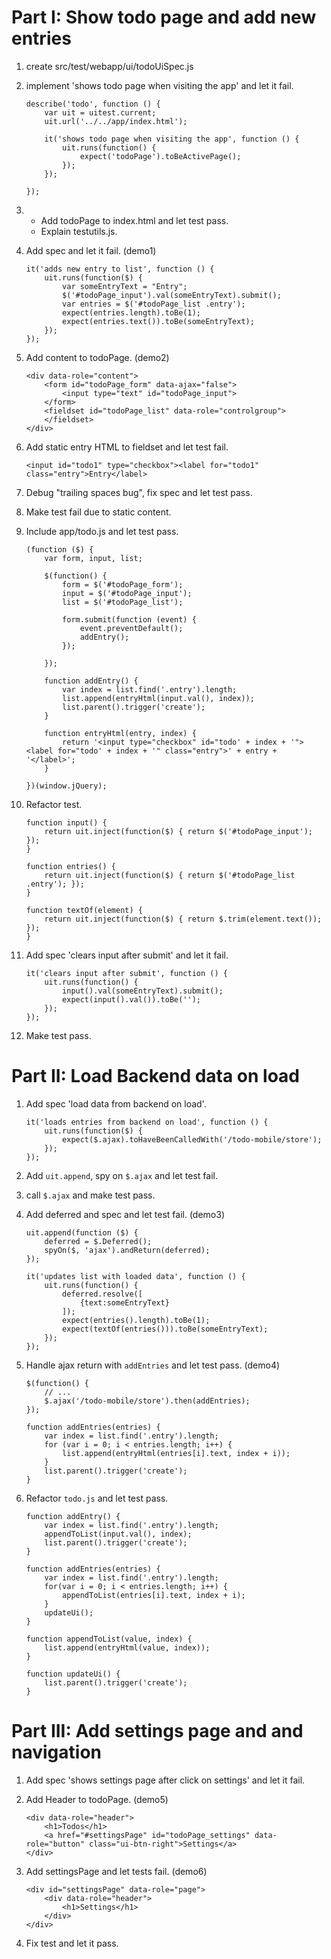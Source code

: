 
# Part I: Show todo page and add new entries #

1.  create src/test/webapp/ui/todoUiSpec.js

1.  implement 'shows todo page when visiting the app' and let it fail.

        describe('todo', function () {
            var uit = uitest.current;
            uit.url('../../app/index.html');

            it('shows todo page when visiting the app', function () {
                uit.runs(function() {
                    expect('todoPage').toBeActivePage();
                });
            });

        });

1.  *   Add todoPage to index.html and let test pass.
    *   Explain testutils.js.

1.  Add spec and let it fail. (demo1)

        it('adds new entry to list', function () {
            uit.runs(function($) {
                var someEntryText = "Entry";
                $('#todoPage_input').val(someEntryText).submit();
                var entries = $('#todoPage_list .entry');
                expect(entries.length).toBe(1);
                expect(entries.text()).toBe(someEntryText);
            });
        });

1.  Add content to todoPage. (demo2)

        <div data-role="content">
            <form id="todoPage_form" data-ajax="false">
                <input type="text" id="todoPage_input">
            </form>
            <fieldset id="todoPage_list" data-role="controlgroup">
            </fieldset>
        </div>

1.  Add static entry HTML to fieldset and let test fail.

        <input id="todo1" type="checkbox"><label for="todo1" class="entry">Entry</label>

1.  Debug "trailing spaces bug", fix spec and let test pass.

1.  Make test fail due to static content.

1.  Include app/todo.js and let test pass.

        (function ($) {
            var form, input, list;

            $(function() {
                form = $('#todoPage_form');
                input = $('#todoPage_input');
                list = $('#todoPage_list');

                form.submit(function (event) {
                    event.preventDefault();
                    addEntry();
                });

            });

            function addEntry() {
                var index = list.find('.entry').length;
                list.append(entryHtml(input.val(), index));
                list.parent().trigger('create');
            }

            function entryHtml(entry, index) {
                return '<input type="checkbox" id="todo' + index + '"><label for="todo' + index + '" class="entry">' + entry + '</label>';
            }

        })(window.jQuery);

1.  Refactor test.

        function input() {
            return uit.inject(function($) { return $('#todoPage_input'); });
        }

        function entries() {
            return uit.inject(function($) { return $('#todoPage_list .entry'); });
        }

        function textOf(element) {
            return uit.inject(function($) { return $.trim(element.text()); });
        }

1.  Add spec 'clears input after submit' and let it fail.

        it('clears input after submit', function () {
            uit.runs(function() {
                input().val(someEntryText).submit();
                expect(input().val()).toBe('');
            });
        });

1.  Make test pass.

# Part II: Load Backend data on load #

1.  Add spec 'load data from backend on load'.

        it('loads entries from backend on load', function () {
            uit.runs(function($) {
                expect($.ajax).toHaveBeenCalledWith('/todo-mobile/store');
            });
        });

1.  Add `uit.append`, spy on `$.ajax` and let test fail.

1.  call `$.ajax` and make test pass.

1.  Add deferred and spec and let test fail. (demo3)

        uit.append(function ($) {
            deferred = $.Deferred();
            spyOn($, 'ajax').andReturn(deferred);
        });

        it('updates list with loaded data', function () {
            uit.runs(function() {
                deferred.resolve([
                    {text:someEntryText}
                ]);
                expect(entries().length).toBe(1);
                expect(textOf(entries())).toBe(someEntryText);
            });
        });

1.  Handle ajax return with `addEntries` and let test pass. (demo4)

        $(function() {
            // ...
            $.ajax('/todo-mobile/store').then(addEntries);
        });

        function addEntries(entries) {
            var index = list.find('.entry').length;
            for (var i = 0; i < entries.length; i++) {
                list.append(entryHtml(entries[i].text, index + i));
            }
            list.parent().trigger('create');
        }

1.  Refactor `todo.js` and let test pass.

        function addEntry() {
            var index = list.find('.entry').length;
            appendToList(input.val(), index);
            list.parent().trigger('create');
        }

        function addEntries(entries) {
            var index = list.find('.entry').length;
            for(var i = 0; i < entries.length; i++) {
                appendToList(entries[i].text, index + i);
            }
            updateUi();
        }

        function appendToList(value, index) {
            list.append(entryHtml(value, index));
        }

        function updateUi() {
            list.parent().trigger('create');
        }

# Part III: Add settings page and and navigation #

1.  Add spec 'shows settings page after click on settings' and let it fail.

1.  Add Header to todoPage. (demo5)

        <div data-role="header">
            <h1>Todos</h1>
            <a href="#settingsPage" id="todoPage_settings" data-role="button" class="ui-btn-right">Settings</a>
        </div>

1.  Add settingsPage and let tests fail. (demo6)

        <div id="settingsPage" data-role="page">
            <div data-role="header">
                <h1>Settings</h1>
            </div>
        </div>

1.  Fix test and let it pass.
